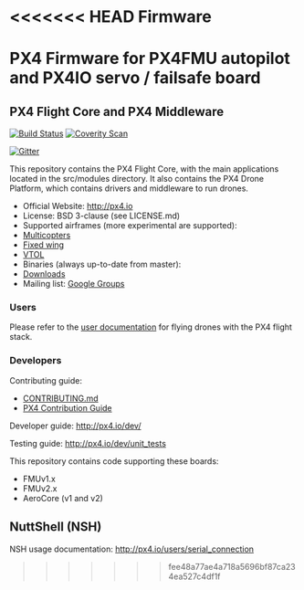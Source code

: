 <<<<<<< HEAD
Firmware
========

PX4 Firmware for PX4FMU autopilot and PX4IO servo / failsafe board
=======
## PX4 Flight Core and PX4 Middleware ##

[![Build Status](https://travis-ci.org/PX4/Firmware.svg?branch=master)](https://travis-ci.org/PX4/Firmware) [![Coverity Scan](https://scan.coverity.com/projects/3966/badge.svg?flat=1)](https://scan.coverity.com/projects/3966?tab=overview)

[![Gitter](https://badges.gitter.im/Join%20Chat.svg)](https://gitter.im/PX4/Firmware?utm_source=badge&utm_medium=badge&utm_campaign=pr-badge&utm_content=badge)

This repository contains the PX4 Flight Core, with the main applications located in the src/modules directory. It also contains the PX4 Drone Platform, which contains drivers and middleware to run drones. 

*   Official Website: http://px4.io
*   License: BSD 3-clause (see LICENSE.md)
*   Supported airframes (more experimental are supported):
  * [Multicopters](http://px4.io/platforms/multicopters/start)
  * [Fixed wing](http://px4.io/platforms/planes/start)
  * [VTOL](http://px4.io/platforms/vtol/start)
*   Binaries (always up-to-date from master):
  * [Downloads](http://px4.io/firmware/downloads)
*   Mailing list: [Google Groups](http://groups.google.com/group/px4users)

### Users ###

Please refer to the [user documentation](https://pixhawk.org/users/start) for flying drones with the PX4 flight stack.

### Developers ###

Contributing guide:
  * [CONTRIBUTING.md](https://github.com/PX4/Firmware/blob/master/CONTRIBUTING.md)
  * [PX4 Contribution Guide](http://px4.io/dev/contributing)

Developer guide:
http://px4.io/dev/

Testing guide:
http://px4.io/dev/unit_tests

This repository contains code supporting these boards:
  * FMUv1.x
  * FMUv2.x
  * AeroCore (v1 and v2)

## NuttShell (NSH) ##

NSH usage documentation:
http://px4.io/users/serial_connection
>>>>>>> fee48a77ae4a718a5696bf87ca234ea527c4df1f
